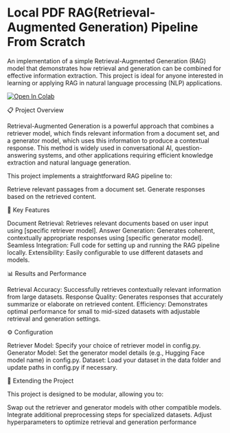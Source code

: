 # Local PDF RAG(Retrieval-Augmented Generation) Pipeline From Scratch

An implementation of a simple Retrieval-Augmented Generation (RAG) model that demonstrates how retrieval and generation can be combined for effective information extraction. This project is ideal for anyone interested in learning or applying RAG in natural language processing (NLP) applications.

<a target="_blank" href="https://colab.research.google.com/github/https://colab.research.google.com/github/ahmednoorx/Local-PDF-RAG-Pipeline/blob/main/PDF_RAG_from_Scratch.ipynb">
  <img src="https://colab.research.google.com/assets/colab-badge.svg" alt="Open In Colab"/>
</a>

📋 Project Overview

Retrieval-Augmented Generation is a powerful approach that combines a retriever model, which finds relevant information from a document set, and a generator model, which uses this information to produce a contextual response. This method is widely used in conversational AI, question-answering systems, and other applications requiring efficient knowledge extraction and natural language generation.

This project implements a straightforward RAG pipeline to:

Retrieve relevant passages from a document set.
Generate responses based on the retrieved content.

🚀 Key Features

Document Retrieval: Retrieves relevant documents based on user input using [specific retriever model].
Answer Generation: Generates coherent, contextually appropriate responses using [specific generator model].
Seamless Integration: Full code for setting up and running the RAG pipeline locally.
Extensibility: Easily configurable to use different datasets and models.

📊 Results and Performance

Retrieval Accuracy: Successfully retrieves contextually relevant information from large datasets.
Response Quality: Generates responses that accurately summarize or elaborate on retrieved content.
Efficiency: Demonstrates optimal performance for small to mid-sized datasets with adjustable retrieval and generation settings.

⚙️ Configuration

Retriever Model: Specify your choice of retriever model in config.py.
Generator Model: Set the generator model details (e.g., Hugging Face model name) in config.py.
Dataset: Load your dataset in the data folder and update paths in config.py if necessary.

🧩 Extending the Project

This project is designed to be modular, allowing you to:

Swap out the retriever and generator models with other compatible models.
Integrate additional preprocessing steps for specialized datasets.
Adjust hyperparameters to optimize retrieval and generation performance

